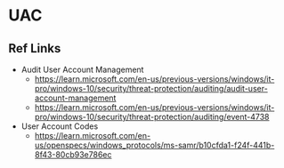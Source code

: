 # UAC 


## Ref Links
- Audit User Account Management
  - https://learn.microsoft.com/en-us/previous-versions/windows/it-pro/windows-10/security/threat-protection/auditing/audit-user-account-management
  - https://learn.microsoft.com/en-us/previous-versions/windows/it-pro/windows-10/security/threat-protection/auditing/event-4738
- User Account Codes
  - https://learn.microsoft.com/en-us/openspecs/windows_protocols/ms-samr/b10cfda1-f24f-441b-8f43-80cb93e786ec

  